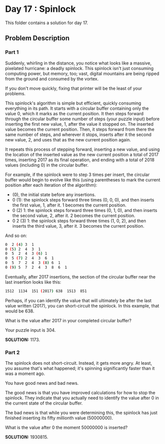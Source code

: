# Day 17 : Spinlock

This folder contains a solution for day 17.

## Problem Description

### Part 1

Suddenly, whirling in the distance, you notice what looks like a massive, pixelated hurricane: a deadly spinlock. This spinlock isn't just consuming computing power, but memory, too; vast, digital mountains are being ripped from the ground and consumed by the vortex.

If you don't move quickly, fixing that printer will be the least of your problems.

This spinlock's algorithm is simple but efficient, quickly consuming everything in its path. It starts with a circular buffer containing only the value 0, which it marks as the current position. It then steps forward through the circular buffer some number of steps (your puzzle input) before inserting the first new value, 1, after the value it stopped on. The inserted value becomes the current position. Then, it steps forward from there the same number of steps, and wherever it stops, inserts after it the second new value, 2, and uses that as the new current position again.

It repeats this process of stepping forward, inserting a new value, and using the location of the inserted value as the new current position a total of 2017 times, inserting 2017 as its final operation, and ending with a total of 2018 values (including 0) in the circular buffer.

For example, if the spinlock were to step 3 times per insert, the circular buffer would begin to evolve like this (using parentheses to mark the current position after each iteration of the algorithm):

  * (0), the initial state before any insertions.
  * 0 (1): the spinlock steps forward three times (0, 0, 0), and then inserts the first value, 1, after it. 1 becomes the current position.
  * 0 (2) 1: the spinlock steps forward three times (0, 1, 0), and then inserts the second value, 2, after it. 2 becomes the current position.
  * 0  2 (3) 1: the spinlock steps forward three times (1, 0, 2), and then inserts the third value, 3, after it. 3 becomes the current position.

And so on:

```bash
0  2 (4) 3  1
0 (5) 2  4  3  1
0  5  2  4  3 (6) 1
0  5 (7) 2  4  3  6  1
0  5  7  2  4  3 (8) 6  1
0 (9) 5  7  2  4  3  8  6  1
```

Eventually, after 2017 insertions, the section of the circular buffer near the last insertion looks like this:

```bash
1512  1134  151 (2017) 638  1513  851
```

Perhaps, if you can identify the value that will ultimately be after the last value written (2017), you can short-circuit the spinlock. In this example, that would be 638.

What is the value after 2017 in your completed circular buffer?

Your puzzle input is 304.


**SOLUTION:** 1173.

### Part 2

The spinlock does not short-circuit. Instead, it gets more angry. At least, you assume that's what happened; it's spinning significantly faster than it was a moment ago.

You have good news and bad news.

The good news is that you have improved calculations for how to stop the spinlock. They indicate that you actually need to identify the value after 0 in the current state of the circular buffer.

The bad news is that while you were determining this, the spinlock has just finished inserting its fifty millionth value (50000000).

What is the value after 0 the moment 50000000 is inserted?


**SOLUTION:** 1930815.
